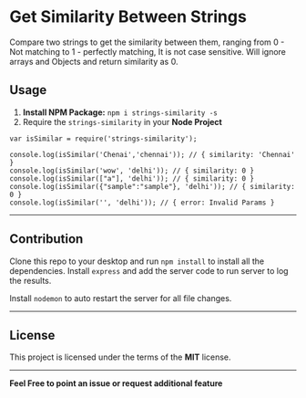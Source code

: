 Get Similarity Between Strings
============

Compare two strings to get the similarity between them, ranging from 0 - Not matching to 1 - perfectly matching, It is not case sensitive. Will ignore arrays and Objects and return similarity as 0.



## Usage
1. **Install NPM Package:** `npm i strings-similarity -s`
2. Require the `strings-similarity` in your **Node Project**
```
var isSimilar = require('strings-similarity');

console.log(isSimilar('Chenai','chennai')); // { similarity: 'Chennai' }
console.log(isSimilar('wow', 'delhi')); // { similarity: 0 }
console.log(isSimilar(["a"], 'delhi')); // { similarity: 0 }
console.log(isSimilar({"sample":"sample"}, 'delhi')); // { similarity: 0 }
console.log(isSimilar('', 'delhi')); // { error: Invalid Params }
```

---

## Contribution
Clone this repo to your desktop and run `npm install` to install all the dependencies. Install `express` and add the server code to run server to log the results.

Install `nodemon` to auto restart the server for all file changes.

---

## License
This project is licensed under the terms of the **MIT** license.

---
**Feel Free to point an issue or request additional feature**
